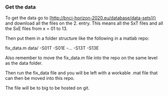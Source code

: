 ### Get the data

To get the data go to [http://bnci-horizon-2020.eu/database/data-sets]() and download all the files on the 2. entry. This means all the SxT files and all the SxE files from x = 01 to 13.

Then put them in a folder structure like the following in a matlab repo:

fix_data.m
data/
-S01T
-S01E
-...
-S13T
-S13E

Also remember to move the fix_data.m file into the repo on the same level as the data folder. 

Then run the fix_data file and you will be left with a workable .mat file that can then be moved into this repo. 

The file will be to big to be hosted on git.